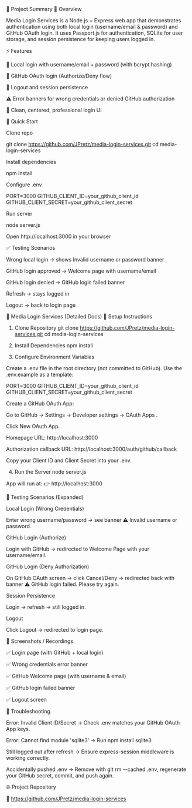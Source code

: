 📖 Project Summary
📝 Overview

Media Login Services is a Node.js + Express web app that demonstrates authentication using both local login (username/email & password) and GitHub OAuth login. It uses Passport.js for authentication, SQLite for user storage, and session persistence for keeping users logged in.

⚡ Features

🔐 Local login with username/email + password (with bcrypt hashing)

🐙 GitHub OAuth login (Authorize/Deny flow)

🚪 Logout and session persistence

⚠️ Error banners for wrong credentials or denied GitHub authorization

🎨 Clean, centered, professional login UI

🚀 Quick Start

Clone repo

git clone https://github.com/JPretz/media-login-services.git
cd media-login-services


Install dependencies

npm install


Configure .env

PORT=3000
GITHUB_CLIENT_ID=your_github_client_id
GITHUB_CLIENT_SECRET=your_github_client_secret


Run server

node server.js


Open http://localhost:3000
 in your browser

✅ Testing Scenarios

Wrong local login → shows Invalid username or password banner

GitHub login approved → Welcome page with username/email

GitHub login denied → GitHub login failed banner

Refresh → stays logged in

Logout → back to login page

📌 Media Login Services (Detailed Docs)
🚀 Setup Instructions
1. Clone Repository
git clone https://github.com/JPretz/media-login-services.git
cd media-login-services

2. Install Dependencies
npm install

3. Configure Environment Variables

Create a .env file in the root directory (not committed to GitHub). Use the .env.example as a template:

PORT=3000
GITHUB_CLIENT_ID=your_github_client_id
GITHUB_CLIENT_SECRET=your_github_client_secret

Create a GitHub OAuth App:

Go to GitHub → Settings → Developer settings → OAuth Apps
.

Click New OAuth App.

Homepage URL: http://localhost:3000

Authorization callback URL: http://localhost:3000/auth/github/callback

Copy your Client ID and Client Secret into your .env.

4. Run the Server
node server.js


App will run at:
👉 http://localhost:3000

🧪 Testing Scenarios (Expanded)

Local Login (Wrong Credentials)

Enter wrong username/password → see banner ⚠️ Invalid username or password.

GitHub Login (Authorize)

Login with GitHub → redirected to Welcome Page with your username/email.

GitHub Login (Deny Authorization)

On GitHub OAuth screen → click Cancel/Deny → redirected back with banner ⚠️ GitHub login failed. Please try again.

Session Persistence

Login → refresh → still logged in.

Logout

Click Logout → redirected to login page.

📸 Screenshots / Recordings

✅ Login page (with GitHub + local login)

✅ Wrong credentials error banner

✅ GitHub Welcome page (with username & email)

✅ GitHub login failed banner

✅ Logout screen

🔧 Troubleshooting

Error: Invalid Client ID/Secret → Check .env matches your GitHub OAuth App keys.

Error: Cannot find module 'sqlite3' → Run npm install sqlite3.

Still logged out after refresh → Ensure express-session middleware is working correctly.

Accidentally pushed .env → Remove with git rm --cached .env, regenerate your GitHub secret, commit, and push again.

🌐 Project Repository

🔗 https://github.com/JPretz/media-login-services
